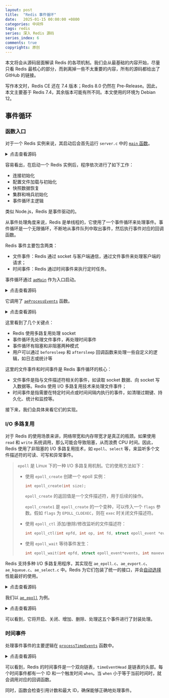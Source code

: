 ```yaml
---
layout: post
title:  "Redis 事件循环"
date:   2025-01-15 00:00:00 +0800
categories: 中间件
tags: redis
series: 深入 Redis 源码
series_index: 6
comments: true
copyrights: 原创
---
```


本文将会从源码层面解读 Redis 的各项机制。我们会从最基础的内容开始，尽量只看 Redis 最核心的部分，而剥离掉一些不太重要的内容，所有的源码都给出了 GitHub 的链接。

写作本文时，Redis CE 还在 7.4 版本；Redis 8.0 仍然在 Pre-Release。因此，本文主要基于 Redis 7.4，其余版本可能有所不同。本文使用的环境为 Debian 12。

## 事件循环

### 函数入口

对于一个 Redis 实例来说，其启动后会首先运行 `server.c` 中的 [`main` 函数](https://github.com/redis/redis/blob/7.4/src/server.c#L6917)。

<details>
<summary>点击查看源码</summary>
<div markdown="1">

```c
int main(int argc, char **argv) {
    struct timeval tv;
    int j;
    char config_from_stdin = 0;

    // 测试相关逻辑
    /* ... */

    // 初始化随机数种子
    /* ... */

    // 获取可执行文件名称，以检查是否需要从快照中恢复数据
    char *exec_name = strrchr(argv[0], '/');
    if (exec_name == NULL) exec_name = argv[0];

    // 检查是否存在哨兵模式
    server.sentinel_mode = checkForSentinelMode(argc,argv, exec_name);

    // 初始化服务器配置
    initServerConfig();

    // 初始化 ACL（即用户认证与管理）
    ACLInit();

    // 初始化自定义模块
    moduleInitModulesSystem();

    // 初始化连接类型系统（即支持的网络协议等）
    connTypeInitialize();

    server.executable = getAbsolutePath(argv[0]);
    server.exec_argv = zmalloc(sizeof(char*)*(argc+1));
    server.exec_argv[argc] = NULL;
    for (j = 0; j < argc; j++) server.exec_argv[j] = zstrdup(argv[j]);

    // 初始化哨兵模式的配置
    if (server.sentinel_mode) {
        initSentinelConfig();
        initSentinel();
    }

    // 检查是否需要从快照中恢复数据
    if (strstr(exec_name,"redis-check-rdb") != NULL)
        redis_check_rdb_main(argc,argv,NULL);
    else if (strstr(exec_name,"redis-check-aof") != NULL)
        redis_check_aof_main(argc,argv);

    // 处理命令行参数
    /* ... */

    // 检查系统需求（内存限制等）
    /* ... */

    // 检测是否在受监督模式下（如 systemd）运行
    // 如果是，则以守护进程的方式运行
    /* ... */

    // 记录启动信息，包括版本、位数、提交信息等
    /* ... */

    // 初始化 Redis 服务器的核心组件
    initServer();

    // 记录当前进程的 PID
    if (background || server.pidfile) createPidFile();
    if (server.set_proc_title) redisSetProcTitle(NULL);
    // 打印 ASCII 艺术图案
    redisAsciiArt();
    // 检测 TCP Backlog 设置
    checkTcpBacklogSettings();

    // 集群模式初始化
    if (server.cluster_enabled) {
        clusterInit();
    }

    // 加载自定义模块
    if (!server.sentinel_mode) {
        moduleInitModulesSystemLast();
        moduleLoadFromQueue();
    }

    // 加载 ACL 信息
    ACLLoadUsersAtStartup();

    // 初始化网络监听器
    initListeners();

    // 完成初始化的所有工作
    if (server.cluster_enabled) {
        clusterInitLast();
    }
    InitServerLast();

    if (!server.sentinel_mode) {
        // 加载并初始化 AOF 和 RDB 文件，并验证集群是否一致
        serverLog(LL_NOTICE,"Server initialized");
        aofLoadManifestFromDisk();
        loadDataFromDisk();
        aofOpenIfNeededOnServerStart();
        aofDelHistoryFiles();
        if (server.cluster_enabled) {
            serverAssert(verifyClusterConfigWithData() == C_OK);
        }

        // 监听客户端连接
        for (j = 0; j < CONN_TYPE_MAX; j++) {
            connListener *listener = &server.listeners[j];
            if (listener->ct == NULL)
                continue;

            serverLog(LL_NOTICE,"Ready to accept connections %s", listener->ct->get_type(NULL));
        }

        // 监督模式下告知 systemd 服务器已准备好
        /* ... */
    } else {
        // Sentinel 模式下的初始化逻辑
        /* ... */
    }

    // 内存限制检查
    /* ... */

    // 设置 CPU 亲和性
    redisSetCpuAffinity(server.server_cpulist);
    // 调整进程 OOM 优先级
    setOOMScoreAdj(-1);

    // 启动事件循环
    aeMain(server.el);

    // 清理事件循环资源
    aeDeleteEventLoop(server.el);

    return 0;
}
```

</div>
</details>

容易看出，在启动一个 Redis 实例后，程序依次进行了如下工作：

- 连接初始化
- 配置文件加载与初始化
- 快照数据恢复
- 集群和哨兵初始化
- 事件循环主逻辑

类似 Node.js，Redis 是事件驱动的。

从事件处理角度来说，Redis 是单线程的，它使用了一个事件循环来处理事件。事件循环是一个无限循环，不断地从事件队列中取出事件，然后执行事件对应的回调函数。

Redis 事件主要包含两类：

- 文件事件：Redis 通过 socket 与客户端通信，通过文件事件来处理客户端的请求；
- 时间事件：Redis 通过时间事件来执行定时任务。

事件循环通过 [`aeMain`](https://github.com/redis/redis/blob/7.4/src/ae.c#L474) 作为入口启动。

<details>
<summary>点击查看源码</summary>
<div markdown="1">

```c
void aeMain(aeEventLoop *eventLoop) {
    eventLoop->stop = 0;
    while (!eventLoop->stop) {
        aeProcessEvents(eventLoop, AE_ALL_EVENTS|
                                   AE_CALL_BEFORE_SLEEP|
                                   AE_CALL_AFTER_SLEEP);
    }
}
```

</div>
</details>

它调用了 [`aeProcessEvents`](https://github.com/redis/redis/blob/7.4/src/ae.c#L342) 函数。

<details>
<summary>点击查看源码</summary>
<div markdown="1">

```c
int aeProcessEvents(aeEventLoop *eventLoop, int flags)
{
    /* flags 包含了处理哪些、如何处理事件 */
    // processed 为已经处理的事件数
    // numevents 为需要处理的事件数
    int processed = 0, numevents;

    // 事件事件和文件事件都不需要处理，则直接返回
    if (!(flags & AE_TIME_EVENTS) && !(flags & AE_FILE_EVENTS)) return 0;

    if (eventLoop->maxfd != -1 ||
        ((flags & AE_TIME_EVENTS) &&
        !(flags & AE_DONT_WAIT))) {
        int j;
        struct timeval tv, *tvp = NULL;
        int64_t usUntilTimer;

        if (eventLoop->beforesleep != NULL && (flags & AE_CALL_BEFORE_SLEEP))
            eventLoop->beforesleep(eventLoop);

        // 根据 AE_DONT_WAIT 或时间事件的最近触发时间，设置调用多路复用 API 的超时时间
        // 如果没有文件事件且没有等待时间，则多路复用会无限期阻塞
        if ((flags & AE_DONT_WAIT) || (eventLoop->flags & AE_DONT_WAIT)) {
            tv.tv_sec = tv.tv_usec = 0;
            tvp = &tv;
        } else if (flags & AE_TIME_EVENTS) {
            usUntilTimer = usUntilEarliestTimer(eventLoop);
            if (usUntilTimer >= 0) {
                tv.tv_sec = usUntilTimer / 1000000;
                tv.tv_usec = usUntilTimer % 1000000;
                tvp = &tv;
            }
        }
        
        // 多路复用处理 socket
        numevents = aeApiPoll(eventLoop, tvp);

        // 如果不需要处理文件事件，则不处理文件事件
        if (!(flags & AE_FILE_EVENTS)) {
            numevents = 0;
        }

        if (eventLoop->aftersleep != NULL && flags & AE_CALL_AFTER_SLEEP)
            eventLoop->aftersleep(eventLoop);

        // 处理文件事件
        for (j = 0; j < numevents; j++) {
            int fd = eventLoop->fired[j].fd;
            aeFileEvent *fe = &eventLoop->events[fd];
            int mask = eventLoop->fired[j].mask;
            int fired = 0;

            // 先处理读事件，再处理写事件；如果设置了 AE_BARRIER 则反转顺序
            int invert = fe->mask & AE_BARRIER;

            // 读事件
            if (!invert && fe->mask & mask & AE_READABLE) {
                fe->rfileProc(eventLoop,fd,fe->clientData,mask);
                fired++;
                fe = &eventLoop->events[fd];
            }
            // 写事件
            if (fe->mask & mask & AE_WRITABLE) {
                if (!fired || fe->wfileProc != fe->rfileProc) {
                    fe->wfileProc(eventLoop,fd,fe->clientData,mask);
                    fired++;
                }
            }

            // 反转顺序的情况
            if (invert) {
                fe = &eventLoop->events[fd];
                if ((fe->mask & mask & AE_READABLE) &&
                    (!fired || fe->wfileProc != fe->rfileProc))
                {
                    fe->rfileProc(eventLoop,fd,fe->clientData,mask);
                    fired++;
                }
            }

            processed++;
        }
    }

    // 处理时间事件
    if (flags & AE_TIME_EVENTS)
        processed += processTimeEvents(eventLoop);

    // 返回已经处理的事件数
    return processed;
}
```

</div>
</details>

这里看到了几个关键点：

- Redis 使用多路复用处理 socket
- 事件循环先处理文件事件，再处理时间事件
- 事件循环有阻塞和非阻塞两种模式
- 用户可以通过 `beforesleep` 和 `aftersleep` 回调函数来处理一些自定义的逻辑，如日志或统计等

这里的文件事件和时间事件是 Redis 事件循环的核心：

- 文件事件是指与文件描述符相关的事件，如读取 socket 数据、向 socket 写入数据等。Redis 使用 I/O 多路复用技术来处理文件事件；
- 时间事件是指需要在特定时间点或时间间隔内执行的事件，如清理过期键、持久化、统计和监控等。

接下来，我们会具体来看它们的实现。

### I/O 多路复用

对于 Redis 的使用场景来讲，网络带宽和内存带宽才是真正的瓶颈。如果使用 `read` 和 `write` 系统调用，那么可能会导致阻塞，从而浪费 CPU 时间。因此，Redis 使用了非阻塞的 I/O 多路复用技术，如 `epoll`、`select` 等，来监听多个文件描述符的可读、可写和异常事件。

> `epoll` 是 Linux 下的一种 I/O 多路复用机制。它的使用方法如下：
>
> - 使用 `epoll_create` 创建一个 epoll 实例：
>
>   ```c
>   int epoll_create(int size);
>   ```
>
>   `epoll_create` 的返回值是一个文件描述符，用于后续的操作。
>
>   `epoll_create1` 是 `epoll_create` 的一个变种，可以传入一个 `flags` 参数。假如 `flags` 为 `EPOLL_CLOEXEC`，则在 `exec` 时关闭文件描述符。
>
> - 使用 `epoll_ctl` 添加/删除/修改监听的文件描述符：
>
>   ```c
>   int epoll_ctl(int epfd, int op, int fd, struct epoll_event *event);
>   ```
>
> - 使用 `epoll_wait` 等待事件发生：
>
>   ```c
>   int epoll_wait(int epfd, struct epoll_event*events, int maxevents, int timeout);
>   ```

Redis 支持多种 I/O 多路复用程序，其实现在 `ae_epoll.c`、`ae_evport.c`、`ae_kqueue.c`、`ae_select.c` 中。Redis 为它们包装了统一的接口，并会[自动选择](https://github.com/redis/redis/blob/7.4/src/ae.c#L31)性能最好的使用。

<details>
<summary>点击查看源码</summary>
<div markdown="1">

```c
#ifdef HAVE_EVPORT
#include "ae_evport.c"
#else
    #ifdef HAVE_EPOLL
    #include "ae_epoll.c"
    #else
        #ifdef HAVE_KQUEUE
        #include "ae_kqueue.c"
        #else
        #include "ae_select.c"
        #endif
    #endif
#endif
```

</div>
</details>

我们以 [`ae_epoll`](https://github.com/redis/redis/blob/7.4/src/ae_epoll.c) 为例。

<details>
<summary>点击查看源码</summary>
<div markdown="1">

```c
typedef struct aeApiState {
    int epfd;
    struct epoll_event *events;
} aeApiState;

static int aeApiCreate(aeEventLoop *eventLoop) {
    /* ... */
    // 分配 epoll_event
    state->events = zmalloc(sizeof(struct epoll_event)*eventLoop->setsize);
    /* ... */
    // 创建 epoll 文件描述符
    state->epfd = epoll_create(1024);
    /* ... */
}

static int aeApiResize(aeEventLoop *eventLoop, int setsize) {
    /* ... */
    // 重新分配 epoll_event
    state->events = zrealloc(state->events, sizeof(struct epoll_event)*setsize);
    /* ... */
}

static void aeApiFree(aeEventLoop *eventLoop) {
    /* ... */
    // 关闭 epoll 文件描述符
    close(state->epfd);
    /* ... */
}

static int aeApiAddEvent(aeEventLoop *eventLoop, int fd, int mask) {
    /* ... */
    // 根据文件描述符是否已经被监控，确定是 EPOLL_CTL_ADD 还是 EPOLL_CTL_MOD
    int op = eventLoop->events[fd].mask == AE_NONE ?
            EPOLL_CTL_ADD : EPOLL_CTL_MOD;
    /* ... */
    // 添加监听的文件描述符
    if (epoll_ctl(state->epfd,op,fd,&ee) == -1) return -1;
    /* ... */
}

static void aeApiDelEvent(aeEventLoop *eventLoop, int fd, int delmask) {
    /* ... */
    // 删除监听的文件描述符
    epoll_ctl(state->epfd,EPOLL_CTL_MOD,fd,&ee);
    /* ... */
}

static int aeApiPoll(aeEventLoop *eventLoop, struct timeval *tvp) {
    /* ... */
    // 等待事件发生
    retval = epoll_wait(state->epfd,state->events,eventLoop->setsize,
            tvp ? (tvp->tv_sec*1000 + (tvp->tv_usec + 999)/1000) : -1);
    if (retval > 0) {
        int j;
        numevents = retval;
        // 遍历返回的事件
        for (j = 0; j < numevents; j++) {
            /* ... */
        }
    }
    /* ... */
}

/* ... */
```

</div>
</details>

可以看到，它将开启、关闭、增加、删除、处理这五个事件进行了封装处理。

### 时间事件

处理事件事件的主要逻辑在 [`processTimeEvents`](https://github.com/redis/redis/blob/7.4/src/ae.c#L261) 函数中。

<details>
<summary>点击查看源码</summary>
<div markdown="1">

```c
static int processTimeEvents(aeEventLoop *eventLoop) {
    int processed = 0; // 处理的事件数量
    aeTimeEvent *te; // 时间事件链表的头部
    long long maxId; // 当前循环中可处理的最大时间事件 ID

    te = eventLoop->timeEventHead;
    maxId = eventLoop->timeEventNextId-1;
    monotime now = getMonotonicUs();

    // 遍历所有的时间事件节点
    while(te) {
        long long id;

        // 如果事件被标记为删除，则根据引用计数决定是否释放内存
        if (te->id == AE_DELETED_EVENT_ID) {
            aeTimeEvent *next = te->next;
            
            if (te->refcount) {
                te = next;
                continue;
            }
            if (te->prev)
                te->prev->next = te->next;
            else
                eventLoop->timeEventHead = te->next;
            if (te->next)
                te->next->prev = te->prev;
            if (te->finalizerProc) {
                te->finalizerProc(eventLoop, te->clientData);
                now = getMonotonicUs();
            }
            zfree(te);
            te = next;
            continue;
        }

        // 检查事件 ID 是否超出最大值
        // 防止在当前迭代中处理新创建的时间事件
        if (te->id > maxId) {
            te = te->next;
            continue;
        }

        // 检查当前事件是否到期
        if (te->when <= now) {
            int retval;

            id = te->id;
            te->refcount++;

            // 调用时间处理函数
            retval = te->timeProc(eventLoop, id, te->clientData);

            te->refcount--;
            processed++;
            now = getMonotonicUs();
            if (retval != AE_NOMORE) {
                // 事件需要重新调度，更新触发时间
                te->when = now + (monotime)retval * 1000;
            } else {
                // 标记事件为删除
                te->id = AE_DELETED_EVENT_ID;
            }
        }

        // 移动到下一个事件
        te = te->next;
    }

    // 返回处理的事件数量
    return processed;
}
```

</div>
</details>

可以看到，Redis 的时间事件是一个双向链表，`timeEventHead` 是链表的头部。每个时间事件都有一个 ID 和一个触发时间 `when`。当 `when` 小于等于当前时间时，就会调用对应的回调函数。

同时，函数会检查引用计数和最大 ID，确保能够正确地处理事件。
